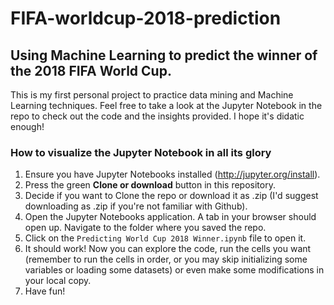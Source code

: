 # FIFA-worldcup-2018-prediction
## Using Machine Learning to predict the winner of the 2018 FIFA World Cup.
This is my first personal project to practice data mining and Machine Learning techniques. Feel free to take a look at the Jupyter Notebook in the repo to check out the code and the insights provided. I hope it's didatic enough!

### How to visualize the Jupyter Notebook in all its glory
1. Ensure you have Jupyter Notebooks installed (http://jupyter.org/install).
2. Press the green **Clone or download** button in this repository.
3. Decide if you want to Clone the repo or download it as .zip (I'd suggest downloading as .zip if you're not familiar with Github).
4. Open the Jupyter Notebooks application. A tab in your browser should open up. Navigate to the folder where you saved the repo.
5. Click on the `Predicting World Cup 2018 Winner.ipynb` file to open it.
6. It should work! Now you can explore the code, run the cells you want (remember to run the cells in order, or you may skip initializing some variables or loading some datasets) or even make some modifications in your local copy. 
7. Have fun!
